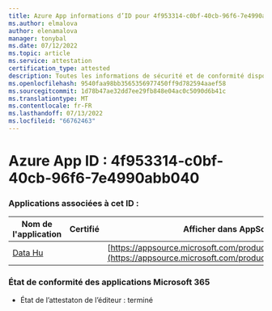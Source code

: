 ```yaml
---
title: Azure App informations d’ID pour 4f953314-c0bf-40cb-96f6-7e4990abb040
ms.author: elmalova
author: elenamalova
manager: tonybal
ms.date: 07/12/2022
ms.topic: article
ms.service: attestation
certification_type: attested
description: Toutes les informations de sécurité et de conformité disponibles pour 4f953314-c0bf-40cb-96f6-7e4990abb040.
ms.openlocfilehash: 9540faa98bb3565356977450ff9d782594aaef58
ms.sourcegitcommit: 1d78b47ae32dd7ee29fb848e04ac0c5090d6b41c
ms.translationtype: MT
ms.contentlocale: fr-FR
ms.lasthandoff: 07/13/2022
ms.locfileid: "66762463"
---
```

# <a name="azure-app-id-4f953314-c0bf-40cb-96f6-7e4990abb040"></a>Azure App ID : 4f953314-c0bf-40cb-96f6-7e4990abb040


### <a name="apps-associated-with-this-id"></a>Applications associées à cet ID :
| **Nom de l'application** | **Certifié** | **Afficher dans AppSource** |
|--------------|---------------|-----------------------|
| [Data Hu](../forward/WA200004262.md) |  | [https://appsource.microsoft.com/product/office/WA200004262](https://appsource.microsoft.com/product/office/WA200004262) |

### <a name="microsoft-365-app-compliance-status"></a>État de conformité des applications Microsoft 365
- État de l’attestaton de l’éditeur : terminé
